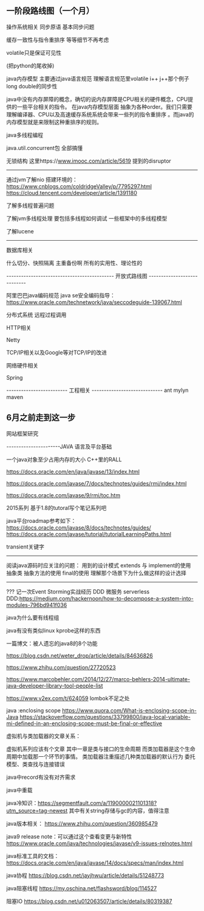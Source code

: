 一阶段路线图（一个月）
------------------------------------------------------------
操作系统相关 同步原语 基本同步问题


缓存一致性与指令重排序 等等细节不再考虑

volatile只是保证可见性

(把python的尾收掉)

java内存模型 主要通过java语言规范 理解语言规范里volatile i++ j++那个例子
		long  double的同步性

java中没有内存屏障的概念，确切的说内存屏障是CPU相关的硬件概念，CPU提供的一些平台相关的指令。
在java内存模型层面 抽象为各种order。我们只需要理解编译器、CPU以及高速缓存系统系统会带来一些列的指令重排序
。而java的内存模型就是来限制这种重排序的规则。


java多线程编程

java.util.concurrent包 全部搞懂

无锁结构 这里https://www.imooc.com/article/5619 提到的disruptor





------------------------------------------------------------
通过jvm了解nio 搭建环境的：https://www.cnblogs.com/coldridgeValley/p/7795297.html  https://cloud.tencent.com/developer/article/1391180

了解多线程普遍问题

了解jvm多线程处理 要包括多线程如何调试 一些框架中的多线程模型 

了解lucene




--------------------------------------------------------

数据库相关

什么切分、快照隔离
主重备份啊 所有的实用性、理论性的



-------------------------------------------- 开放式路线图 ----------------------------

阿里巴巴java编码规范
java se安全编码指导：https://www.oracle.com/technetwork/java/seccodeguide-139067.html

分布式系统
	远程过程调用

HTTP相关

Netty

TCP/IP相关以及Google等对TCP/IP的改进

网络硬件相关

Spring

------------------------- 工程相关 -----------------------------
ant
mylyn
maven

6月之前走到这一步
----------------------------------------------------------------
网站框架研究



----------------------JAVA 语言及平台基础

一个java对象至少占用内存的大小 C++里的RALL

https://docs.oracle.com/en/java/javase/13/index.html

https://docs.oracle.com/javase/7/docs/technotes/guides/rmi/index.html

https://docs.oracle.com/javase/9/rmi/toc.htm



2015系列 基于1.8的tutoral写个笔记系列吧

 java平台roadmap参考如下：
https://docs.oracle.com/javase/8/docs/technotes/guides/
https://docs.oracle.com/javase/tutorial/tutorialLearningPaths.html

transient关键字

-----------------------
阅读java源码时应关注的问题：
用到的设计模式
extends 与 implement的使用 抽象类 抽象方法的使用
final的使用 理解那个场景下为什么做这样的设计选择


----------------------------
??? 记一次Event Storming实战经历 DDD 微服务 serverless
DDD:https://medium.com/hackernoon/how-to-decompose-a-system-into-modules-796bd941f036


java为什么要有线程组

java有没有类似linux kprobe这样的东西


一篇博文：被人遗忘的java8的8个功能

https://blog.csdn.net/weter_drop/article/details/84636826

https://www.zhihu.com/question/27720523

https://www.marcobehler.com/2014/12/27/marco-behlers-2014-ultimate-java-developer-library-tool-people-list

https://www.v2ex.com/t/624059 lombok不足之处

java :enclosing scope
https://www.quora.com/What-is-enclosing-scope-in-Java
https://stackoverflow.com/questions/33799800/java-local-variable-mi-defined-in-an-enclosing-scope-must-be-final-or-effective


虚拟机与类加载器的文章关系：

虚拟机系列应该有个文章
其中一章是类与接口的生命周期
而类加载器是这个生命周期中加载那一个环节的事情。
类加载器注重描述几种类加载器的默认行为
委托模型、类查找与连接错误


java中record有没有对齐需求


java中重载

java冷知识：https://segmentfault.com/a/1190000021101318?utm_source=tag-newest
其中有关string存储与gc的内容，值得注意



java版本相关：
https://www.zhihu.com/question/360985479



java9 release note：可以通过这个查看变更与新特性
https://www.oracle.com/java/technologies/javase/v9-issues-relnotes.html


java标准工具的文档：https://docs.oracle.com/en/java/javase/14/docs/specs/man/index.html

java协程
https://blog.csdn.net/jayjhwu/article/details/51248773


java阻塞线程
https://my.oschina.net/flashsword/blog/114527

阻塞IO
https://blog.csdn.net/u012063507/article/details/80319387
